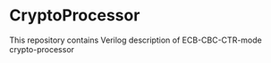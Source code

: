 # CryptoProcessor
This repository contains Verilog description of ECB-CBC-CTR-mode crypto-processor
